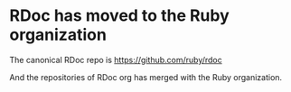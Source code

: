 # RDoc has moved to the Ruby organization

The canonical RDoc repo is https://github.com/ruby/rdoc

And the repositories of RDoc org has merged with the Ruby organization.
